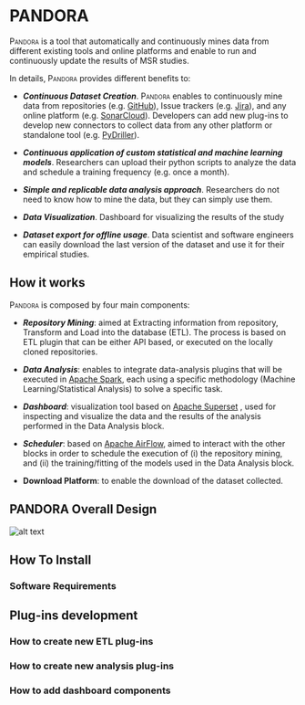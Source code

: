 # PANDORA

<span style="font-variant:small-caps;">Pandora</span> is a tool that automatically and continuously mines data from different existing tools and online platforms and enable to run and continuously update the results of MSR studies. 

In details, <span style="font-variant:small-caps;">Pandora</span> provides different benefits to: 
+ ___Continuous Dataset Creation___. <span style="font-variant:small-caps;">Pandora</span> enables to continuously mine data from repositories (e.g. [GitHub](https://github.com)), Issue trackers (e.g. [Jira](https://www.atlassian.com/software/jira)), and any online platform (e.g. [SonarCloud](https://sonarcloud.io)). Developers can add new plug-ins to develop new connectors to collect data from any other platform or standalone tool (e.g. [PyDriller](https://pydriller.readthedocs.io/en/latest/)). 
   

+ ___Continuous application of custom statistical and  machine learning models___. Researchers can upload their python scripts to analyze the data and schedule a training frequency (e.g. once a month).  


+ ___Simple and replicable data analysis approach___. Researchers do not need to know how to mine the data, but they can simply use them. 


+ ___Data Visualization___. Dashboard for visualizing the results of the study


+ ___Dataset export for offline usage___. Data scientist and software engineers can easily download the last version of the dataset and use it for their empirical studies.

## How it works

<span style="font-variant:small-caps;">Pandora</span> is composed by four main components:

+ ___Repository Mining___: aimed at Extracting information from repository, Transform and Load into the database (ETL). The process is based on ETL plugin that can be either API based, or executed on the locally cloned repositories. 


+ ___Data Analysis___: enables to integrate data-analysis plugins that will be executed in [Apache Spark](https://spark.apache.org), each using a specific methodology (Machine Learning/Statistical Analysis) to solve a specific task. 


+ ___Dashboard___: visualization tool based on [Apache Superset](https://superset.apache.org) , used for inspecting and visualize the data and the results of the analysis performed in the Data Analysis block.


+ ___Scheduler___: based on [Apache AirFlow](https://airflow.apache.org), aimed to interact with the other blocks in order to schedule the execution of (i) the repository mining, and (ii) the training/fitting of the models used in the Data Analysis block.  


+ __Download Platform__: to enable the download of the dataset collected.


## PANDORA Overall Design 

![alt text][logo]

[logo]: https://github.com/PANDORA/images/pandora_design.png "PANDORA design"

## How To Install 
### Software Requirements 




## Plug-ins development 

### How to create new ETL plug-ins 

### How to create new analysis plug-ins

### How to add dashboard components 

